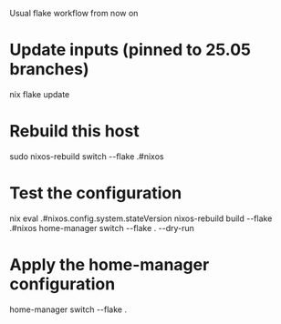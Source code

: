 Usual flake workflow from now on
# Update inputs (pinned to 25.05 branches)
nix flake update

# Rebuild this host
sudo nixos-rebuild switch --flake .#nixos

# Test the configuration
nix eval .#nixos.config.system.stateVersion
nixos-rebuild build --flake .#nixos
home-manager switch --flake . --dry-run

# Apply the home-manager configuration
home-manager switch --flake .
